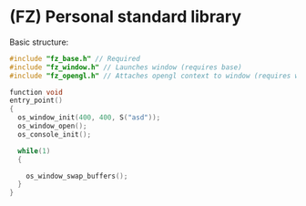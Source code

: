 
# (FZ) Personal standard library

Basic structure:

```c
#include "fz_base.h" // Required
#include "fz_window.h" // Launches window (requires base)
#include "fz_opengl.h" // Attaches opengl context to window (requires window)

function void
entry_point()
{
  os_window_init(400, 400, S("asd"));
  os_window_open();
  os_console_init();

  while(1)
  {

    os_window_swap_buffers();
  }
}
```